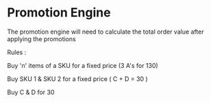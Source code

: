 # Promotion Engine

The promotion engine will need to calculate the total order value after applying the promotions

Rules :

Buy 'n' items of a SKU for a fixed price (3 A's for 130)

Buy SKU 1 & SKU 2 for a fixed price ( C + D = 30 )

Buy C & D for 30
